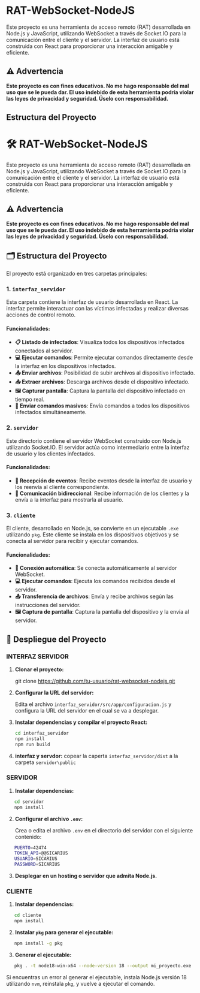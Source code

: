 # RAT-WebSocket-NodeJS

Este proyecto es una herramienta de acceso remoto (RAT) desarrollada en Node.js y JavaScript, utilizando WebSocket a través de Socket.IO para la comunicación entre el cliente y el servidor. La interfaz de usuario está construida con React para proporcionar una interacción amigable y eficiente.

## ⚠️ Advertencia

**Este proyecto es con fines educativos. No me hago responsable del mal uso que se le pueda dar. El uso indebido de esta herramienta podría violar las leyes de privacidad y seguridad. Úselo con responsabilidad.**

## Estructura del Proyecto

# 🛠️ RAT-WebSocket-NodeJS

Este proyecto es una herramienta de acceso remoto (RAT) desarrollada en Node.js y JavaScript, utilizando WebSocket a través de Socket.IO para la comunicación entre el cliente y el servidor. La interfaz de usuario está construida con React para proporcionar una interacción amigable y eficiente.

## ⚠️ Advertencia

**Este proyecto es con fines educativos. No me hago responsable del mal uso que se le pueda dar. El uso indebido de esta herramienta podría violar las leyes de privacidad y seguridad. Úselo con responsabilidad.**

## 🗂️ Estructura del Proyecto

El proyecto está organizado en tres carpetas principales:

### 1. `interfaz_servidor`

Esta carpeta contiene la interfaz de usuario desarrollada en React. La interfaz permite interactuar con las víctimas infectadas y realizar diversas acciones de control remoto.

#### Funcionalidades:
- **📋 Listado de infectados**: Visualiza todos los dispositivos infectados conectados al servidor.
- **💻 Ejecutar comandos**: Permite ejecutar comandos directamente desde la interfaz en los dispositivos infectados.
- **📤 Enviar archivos**: Posibilidad de subir archivos al dispositivo infectado.
- **📥 Extraer archivos**: Descarga archivos desde el dispositivo infectado.
- **🖼️ Capturar pantalla**: Captura la pantalla del dispositivo infectado en tiempo real.
- **📡 Enviar comandos masivos**: Envía comandos a todos los dispositivos infectados simultáneamente.

### 2. `servidor`

Este directorio contiene el servidor WebSocket construido con Node.js utilizando Socket.IO. El servidor actúa como intermediario entre la interfaz de usuario y los clientes infectados.

#### Funcionalidades:
- **🔄 Recepción de eventos**: Recibe eventos desde la interfaz de usuario y los reenvía al cliente correspondiente.
- **🔁 Comunicación bidireccional**: Recibe información de los clientes y la envía a la interfaz para mostrarla al usuario.

### 3. `cliente`

El cliente, desarrollado en Node.js, se convierte en un ejecutable `.exe` utilizando `pkg`. Este cliente se instala en los dispositivos objetivos y se conecta al servidor para recibir y ejecutar comandos.

#### Funcionalidades:
- **🔗 Conexión automática**: Se conecta automáticamente al servidor WebSocket.
- **💻 Ejecutar comandos**: Ejecuta los comandos recibidos desde el servidor.
- **📤 Transferencia de archivos**: Envía y recibe archivos según las instrucciones del servidor.
- **🖼️ Captura de pantalla**: Captura la pantalla del dispositivo y la envía al servidor.






## 🚀 Despliegue del Proyecto

### INTERFAZ SERVIDOR

1. **Clonar el proyecto:**

   git clone https://github.com/tu-usuario/rat-websocket-nodejs.git

2. **Configurar la URL del servidor:**

   Edita el archivo `interfaz_servidor/src/app/configuracion.js` y configura la URL del servidor en el cual se va a desplegar.

3. **Instalar dependencias y compilar el proyecto React:**
   ```bash
   cd interfaz_servidor
   npm install
   npm run build
   ```
3. **interfaz y servdor:** copear la caperta `interfaz_servidor/dist` a la carpeta `servidor\public`
### SERVIDOR

1. **Instalar dependencias:**
```bash
   cd servidor
   npm install
```
2. **Configurar el archivo `.env`:**

   Crea o edita el archivo `.env` en el directorio del servidor con el siguiente contenido:
```bash
   PUERTO=42474
   TOKEN_API=@@SICARIUS
   USUARIO=SICARIUS
   PASSWORD=SICARIUS
```

3. **Desplegar en un hosting o servidor que admita Node.js.**

### CLIENTE

1. **Instalar dependencias:**
``` bash
   cd cliente
   npm install
```
2. **Instalar `pkg` para generar el ejecutable:**
```bash
   npm install -g pkg
```
3. **Generar el ejecutable:**
```bash
   pkg . -t node18-win-x64 --node-version 18 --output mi_proyecto.exe
```
   Si encuentras un error al generar el ejecutable, instala Node.js versión 18 utilizando `nvm`, reinstala `pkg`, y vuelve a ejecutar el comando.
